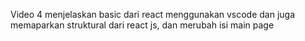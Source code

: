 Video 4 menjelaskan basic dari react menggunakan vscode dan juga memaparkan struktural dari react js, dan merubah isi main page